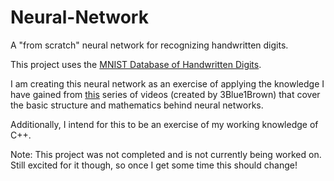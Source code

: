 # Neural-Network
A "from scratch" neural network for recognizing handwritten digits.

This project uses the [MNIST Database of Handwritten Digits](http://yann.lecun.com/exdb/mnist/).

I am creating this neural network as an exercise of applying the knowledge I have gained from [this](https://www.youtube.com/playlist?list=PLZHQObOWTQDNU6R1_67000Dx_ZCJB-3pi) series of videos (created by 3Blue1Brown) that cover the basic structure and mathematics behind neural networks.

Additionally, I intend for this to be an exercise of my working knowledge of C++.

Note: This project was not completed and is not currently being worked on. Still excited for it though, so once I get some time this should change!
